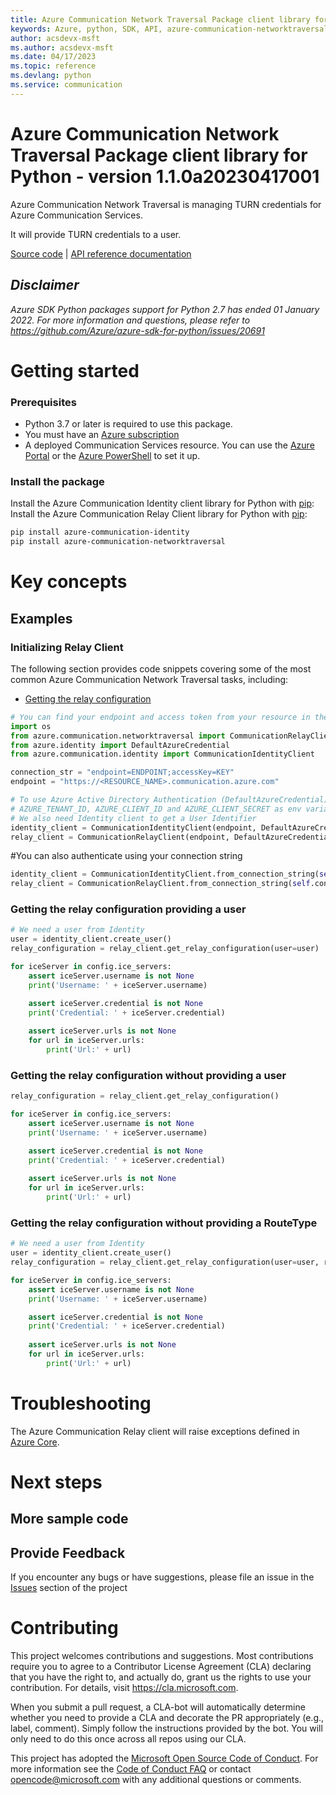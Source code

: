 ```yaml
---
title: Azure Communication Network Traversal Package client library for Python
keywords: Azure, python, SDK, API, azure-communication-networktraversal, communication
author: acsdevx-msft
ms.author: acsdevx-msft
ms.date: 04/17/2023
ms.topic: reference
ms.devlang: python
ms.service: communication
---
```

# Azure Communication Network Traversal Package client library for Python - version 1.1.0a20230417001 


Azure Communication Network Traversal is managing TURN credentials for Azure Communication Services.

It will provide TURN credentials to a user.

[Source code](https://github.com/Azure/azure-sdk-for-python/blob/master/sdk/communication) | [API reference documentation](https://github.com/Azure/azure-sdk-for-python/blob/master/sdk/communication)

## _Disclaimer_

_Azure SDK Python packages support for Python 2.7 has ended 01 January 2022. For more information and questions, please refer to https://github.com/Azure/azure-sdk-for-python/issues/20691_

# Getting started

### Prerequisites

- Python 3.7 or later is required to use this package.
- You must have an [Azure subscription](https://azure.microsoft.com/free/)
- A deployed Communication Services resource. You can use the [Azure Portal](/azure/communication-services/quickstarts/create-communication-resource?tabs=windows&pivots=platform-azp) or the [Azure PowerShell](/powershell/module/az.communication/new-azcommunicationservice) to set it up.

### Install the package

Install the Azure Communication Identity client library for Python with [pip](https://pypi.org/project/pip/):
Install the Azure Communication Relay Client library for Python with [pip](https://pypi.org/project/pip/):

```bash
pip install azure-communication-identity
pip install azure-communication-networktraversal
```

# Key concepts

## Examples

### Initializing Relay Client

The following section provides code snippets covering some of the most common Azure Communication Network Traversal tasks, including:

- [Getting the relay configuration](#getting-the-relay-configuration)

```python
# You can find your endpoint and access token from your resource in the Azure Portal
import os
from azure.communication.networktraversal import CommunicationRelayClient
from azure.identity import DefaultAzureCredential
from azure.communication.identity import CommunicationIdentityClient

connection_str = "endpoint=ENDPOINT;accessKey=KEY"
endpoint = "https://<RESOURCE_NAME>.communication.azure.com"

# To use Azure Active Directory Authentication (DefaultAzureCredential) make sure to have
# AZURE_TENANT_ID, AZURE_CLIENT_ID and AZURE_CLIENT_SECRET as env variables.
# We also need Identity client to get a User Identifier
identity_client = CommunicationIdentityClient(endpoint, DefaultAzureCredential())
relay_client = CommunicationRelayClient(endpoint, DefaultAzureCredential())
```

#You can also authenticate using your connection string

```python
identity_client = CommunicationIdentityClient.from_connection_string(self.connection_string)
relay_client = CommunicationRelayClient.from_connection_string(self.connection_string)
```

### Getting the relay configuration providing a user

```python
# We need a user from Identity
user = identity_client.create_user()
relay_configuration = relay_client.get_relay_configuration(user=user)

for iceServer in config.ice_servers:
    assert iceServer.username is not None
    print('Username: ' + iceServer.username)

    assert iceServer.credential is not None
    print('Credential: ' + iceServer.credential)
    
    assert iceServer.urls is not None
    for url in iceServer.urls:
        print('Url:' + url)
```

### Getting the relay configuration without providing a user

```python
relay_configuration = relay_client.get_relay_configuration()

for iceServer in config.ice_servers:
    assert iceServer.username is not None
    print('Username: ' + iceServer.username)

    assert iceServer.credential is not None
    print('Credential: ' + iceServer.credential)
    
    assert iceServer.urls is not None
    for url in iceServer.urls:
        print('Url:' + url)
```

### Getting the relay configuration without providing a RouteType

```python
# We need a user from Identity
user = identity_client.create_user()
relay_configuration = relay_client.get_relay_configuration(user=user, route_type=RouteType.NEAREST)

for iceServer in config.ice_servers:
    assert iceServer.username is not None
    print('Username: ' + iceServer.username)

    assert iceServer.credential is not None
    print('Credential: ' + iceServer.credential)
    
    assert iceServer.urls is not None
    for url in iceServer.urls:
        print('Url:' + url)
```

# Troubleshooting

The Azure Communication Relay client will raise exceptions defined in [Azure Core][azure_core].

# Next steps

## More sample code

## Provide Feedback

If you encounter any bugs or have suggestions, please file an issue in the [Issues](https://github.com/Azure/azure-sdk-for-python/issues) section of the project

# Contributing

This project welcomes contributions and suggestions.  Most contributions require you to agree to a
Contributor License Agreement (CLA) declaring that you have the right to, and actually do, grant us the rights to use your contribution. For details, visit https://cla.microsoft.com.

When you submit a pull request, a CLA-bot will automatically determine whether you need to provide a CLA and decorate the
PR appropriately (e.g., label, comment). Simply follow the instructions provided by the bot. You will only need to do this once across all repos using our CLA.

This project has adopted the [Microsoft Open Source Code of Conduct](https://opensource.microsoft.com/codeofconduct/).
For more information see the [Code of Conduct FAQ](https://opensource.microsoft.com/codeofconduct/faq/) or contact [opencode@microsoft.com](mailto:opencode@microsoft.com) with any additional questions or comments.

<!-- LINKS -->
[azure_core]: https://github.com/Azure/azure-sdk-for-python/blob/master/sdk/core/azure-core/README.md

